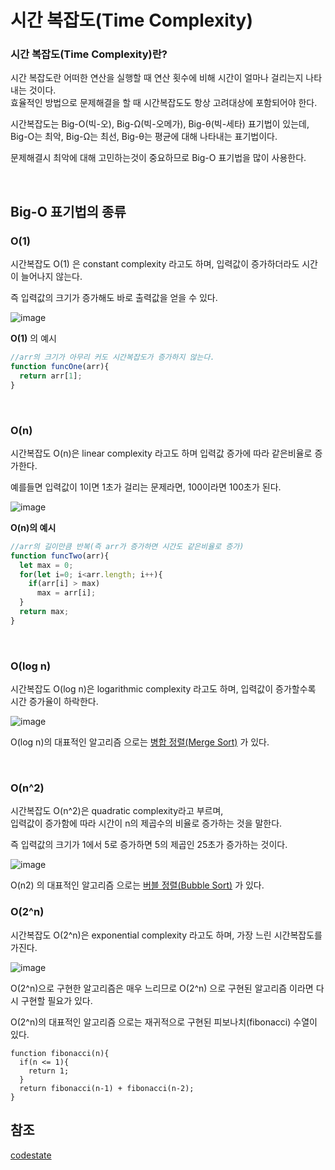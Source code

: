 # 시간 복잡도(Time Complexity)

### 시간 복잡도(Time Complexity)란?

시간 복잡도란 어떠한 연산을 실행할 때 연산 횟수에 비해 시간이 얼마나 걸리는지 나타내는 것이다.<br>
효율적인 방법으로 문제해결을 할 때 시간복잡도도 항상 고려대상에 포함되어야 한다.

시간복잡도는 Big-O(빅-오), Big-Ω(빅-오메가), Big-θ(빅-세타) 표기법이 있는데,<br>
Big-O는 최악, Big-Ω는 최선, Big-θ는 평균에 대해 나타내는 표기법이다.

문제해결시 최악에 대해 고민하는것이 중요하므로 Big-O 표기법을 많이 사용한다.

<br>

## Big-O 표기법의 종류

### O(1)

시간복잡도 O(1) 은 constant complexity 라고도 하며, 입력값이 증가하더라도 시간이 늘어나지 않는다.

즉 입력값의 크기가 증가해도 바로 출력값을 얻을 수 있다.

![image](https://user-images.githubusercontent.com/62639722/144744827-0d690292-5cc9-4e27-8159-b1c579dd649b.png)

__O(1)__ 의 예시
```javascript
//arr의 크기가 아무리 커도 시간복잡도가 증가하지 않는다.
function funcOne(arr){
  return arr[1];
}
```

<br>

### O(n)

시간복잡도 O(n)은 linear complexity 라고도 하며 입력값 증가에 따라 같은비율로 증가한다.

예를들면 입력값이 1이면 1초가 걸리는 문제라면, 100이라면 100초가 된다.

![image](https://user-images.githubusercontent.com/62639722/144744946-f427a1ea-1c59-4dd8-9aec-abe1cd87c158.png)

__O(n)의 예시__
```javascript
//arr의 길이만큼 반복(즉 arr가 증가하면 시간도 같은비율로 증가)
function funcTwo(arr){
  let max = 0;
  for(let i=0; i<arr.length; i++){
    if(arr[i] > max)
      max = arr[i];
  }
  return max;
}
```

<br>

### O(log n)

시간복잡도 O(log n)은 logarithmic complexity 라고도 하며, 입력값이 증가할수록 시간 증가율이 하락한다.

![image](https://user-images.githubusercontent.com/62639722/144745166-e00ee6ee-8d47-451d-9d4e-bf5f6e06ab3b.png)

O(log n)의 대표적인 알고리즘 으로는 [병합 정렬(Merge Sort)](https://github.com/PARKNAMSU/TIL/blob/main/Algorithm/merge_sort.md) 가 있다.

<br>

### O(n^2)

시간복잡도 O(n^2)은 quadratic complexity라고 부르며,<br>
입력값이 증가함에 따라 시간이 n의 제곱수의 비율로 증가하는 것을 말한다.

즉 입력값의 크기가 1에서 5로 증가하면 5의 제곱인 25초가 증가하는 것이다.

![image](https://user-images.githubusercontent.com/62639722/144745506-7d2dda42-11a8-4d7d-8944-c63b484fea3a.png)

O(n2) 의 대표적인 알고리즘 으로는 [버블 정렬(Bubble Sort)](https://github.com/PARKNAMSU/TIL/blob/main/Algorithm/bubble_sort.md) 가 있다.

### O(2^n)

시간복잡도 O(2^n)은 exponential complexity 라고도 하며, 가장 느린 시간복잡도를 가진다.

![image](https://user-images.githubusercontent.com/62639722/144745777-ffbd1293-a360-4ac0-b63b-06c0b0bb7a25.png)

O(2^n)으로 구현한 알고리즘은 매우 느리므로 O(2^n) 으로 구현된 알고리즘 이라면 다시 구현할 필요가 있다.
 
O(2^n)의 대표적인 알고리즘 으로는 재귀적으로 구현된 피보나치(fibonacci) 수열이 있다.
```
function fibonacci(n){
  if(n <= 1){
    return 1;
  }
  return fibonacci(n-1) + fibonacci(n-2);
}
```

## 참조
[codestate](https://codestates.com/)
